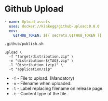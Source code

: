 # Github Upload

```yaml
- name: Upload assets
  uses: docker://klakegg/github-upload:0.8.0
  env:
    GITHUB_TOKEN: ${{ secrets.GITHUB_TOKEN }}
```

`.github/publish.sh`

```shell
upload \
  -f "target/distribution.zip" \
  -n "distribution-${TAG}.zip" \
  -l "Distribution (zip)" \
  -t "application/zip"
```

* `-f` - File to upload. (Mandatory)
* `-n` - Filename when uploaded.
* `-l` - Label replacing filename on release page.
* `-t` - Content type of the file.
